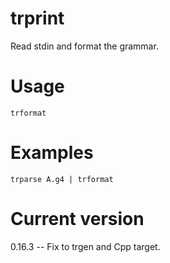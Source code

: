 # trprint

Read stdin and format the grammar.

# Usage

    trformat

# Examples

    trparse A.g4 | trformat

# Current version

0.16.3 -- Fix to trgen and Cpp target.
